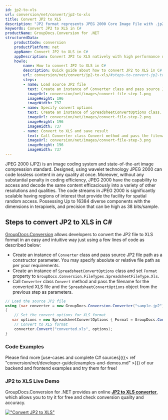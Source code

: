 ```yaml
---
id: jp2-to-xls
url: conversion/net/convert/jp2-to-xls
title: Convert JP2 to XLS
description: "JP2 format represents JPEG 2000 Core Image File with .jp2 extension. Learn how to convert JP2 to XLS file programmatically in C# language using GroupDocs.Conversion for .NET library."
keywords: Convert JP2 to XLS in C#
productName: GroupDocs.Conversion for .NET
structuredData:
    productCode: conversion
    productPlatform: net
    appName: Convert JP2 to XLS in C#
    appDescription: Convert JP2 to XLS natively with high performance using C# language and server side GroupDocs.Conversion for .NET APIs, without the use of any software like Microsoft or Open Office.
    howTo:
        name: How to convert JP2 to XLS in C# 
        description: Quick guide about how to convert JP2 to XLS in C# with high performance and accuracy.
        url: conversion/net/convert/jp2-to-xls/#steps-to-convert-jp2-to-xls-in-c
        steps:
        - name: Load source JP2 file 
          text: Create an instance of Converter class and pass source JP2 file path as a constructor parameter. You may specify absolute or relative file path as per your requirements. 
          imageUrl: conversion/net/images/convert-file-step-1.png
          imageHeight: 196
          imageWidth: 737
        - name: Specify convert options 
          text: Create an instance of SpreadsheetConvertOptions class.
          imageUrl: conversion/net/images/convert-file-step-2.png
          imageHeight: 196
          imageWidth: 737
        - name: Convert to XLS and save result 
          text: Call Converter class Convert method and pass the filename for the converted HTML file and the SpreadsheetConvertOptions object from the previous step as parameters.
          imageUrl: conversion/net/images/convert-file-step-3.png
          imageHeight: 196
          imageWidth: 737
---
```


JPEG 2000 (JP2) is an image coding system and state-of-the-art image compression standard. Designed, using wavelet technology JPEG 2000 can code lossless content in any quality at once. Moreover, without any substantial penalty in coding efficiency, JPEG 2000  have the capability to access and decode the same content efficaciously into a variety of other resolutions and qualities. The code streams in JPEG 2000 is significantly scalable having regions of interest that provide the facility for spatial random access. Possessing Up to 16384 diverse components with the dimensions in terapixels, and precision that can be high as 38 bits/sample.

## Steps to convert JP2 to XLS in C#

[GroupDocs.Conversion](https://products.groupdocs.com/conversion/net) allows developers to convert the JP2 file to XLS format in an easy and intuitive way just using a few lines of code as described below:

* Create an instance of `Converter` class and pass source JP2 file path as a constructor parameter. You may specify absolute or relative file path as per your requirements. 
* Create an instance of `SpreadsheetConvertOptions` class and set `Format` property to `GroupDocs.Conversion.FileTypes.SpreadsheetFileType.Xls`.
* Call `Converter` class `Convert` method and pass the filename for the converted XLS file and the `SpreadsheetConvertOptions` object from the previous step as parameters.

```csharp
// Load the source JP2 file
using (var converter = new GroupDocs.Conversion.Converter("sample.jp2"))
{
    // Set the convert options for XLS format
   var options = new SpreadsheetConvertOptions { Format = GroupDocs.Conversion.FileTypes.SpreadsheetFileType.Xls };
    // Convert to XLS format
    converter.Convert("converted.xls", options);
}
```

### Code Examples

Please find more [use-cases and complete C# sources]({{< ref "conversion/net/developer-guide/examples-and-demos.md" >}}) of our backend and frontend examples and try them for free!

### JP2 to XLS Live Demo

GroupDocs.Conversion for .NET provides an online [**JP2 to XLS converter**](https://products.groupdocs.app/conversion/jp2-to-xls), which allows you to try it for free and check conversion quality and accuracy.

[!["Convert JP2 to XLS"](conversion/net/images/convert-to-xls/convert-jp2-to-xls.png)](https://products.groupdocs.app/conversion/jp2-to-xls)